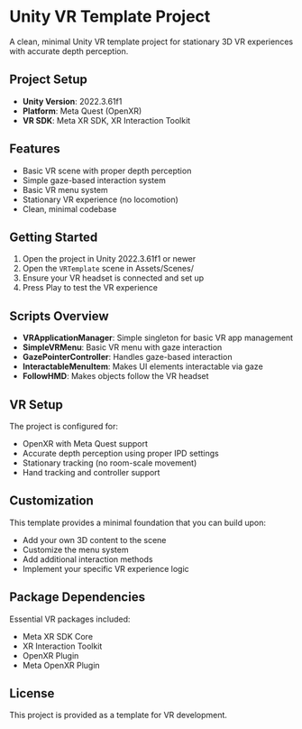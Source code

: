 # Unity VR Template Project

A clean, minimal Unity VR template project for stationary 3D VR experiences with accurate depth perception.

## Project Setup

- **Unity Version**: 2022.3.61f1
- **Platform**: Meta Quest (OpenXR)
- **VR SDK**: Meta XR SDK, XR Interaction Toolkit

## Features

- Basic VR scene with proper depth perception
- Simple gaze-based interaction system
- Basic VR menu system
- Stationary VR experience (no locomotion)
- Clean, minimal codebase

## Getting Started

1. Open the project in Unity 2022.3.61f1 or newer
2. Open the `VRTemplate` scene in Assets/Scenes/
3. Ensure your VR headset is connected and set up
4. Press Play to test the VR experience

## Scripts Overview

- **VRApplicationManager**: Simple singleton for basic VR app management
- **SimpleVRMenu**: Basic VR menu with gaze interaction
- **GazePointerController**: Handles gaze-based interaction
- **InteractableMenuItem**: Makes UI elements interactable via gaze
- **FollowHMD**: Makes objects follow the VR headset

## VR Setup

The project is configured for:
- OpenXR with Meta Quest support
- Accurate depth perception using proper IPD settings
- Stationary tracking (no room-scale movement)
- Hand tracking and controller support

## Customization

This template provides a minimal foundation that you can build upon:
- Add your own 3D content to the scene
- Customize the menu system
- Add additional interaction methods
- Implement your specific VR experience logic

## Package Dependencies

Essential VR packages included:
- Meta XR SDK Core
- XR Interaction Toolkit
- OpenXR Plugin
- Meta OpenXR Plugin

## License

This project is provided as a template for VR development.